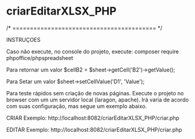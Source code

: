 # criarEditarXLSX_PHP

/* ========================================= */

INSTRUÇOES

Caso não execute, no console do projeto, execute:
composer require phpoffice/phpspreadsheet

Para retornar um valor
$cellB2 = $sheet->getCell('B2')->getValue();

Para Setar um valor
$sheet->setCellValue('D1', 'Value'); 

Para teste rápidos sem criação de novas páginas. Execute o projeto no browser com um um servidor local (laragon, apache).
Irá varia de acordo com suas configuração, mas segue um exemplo abaixo.

CRIAR
Exemplo: http://localhost:8082/criarEditarXLSX_PHP/criar.php

EDITAR
Exemplo: http://localhost:8082/criarEditarXLSX_PHP/criar.php

